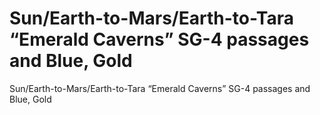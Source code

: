 # Sun/Earth-to-Mars/Earth-to-Tara  “Emerald Caverns” SG-4 passages and Blue, Gold

Sun/Earth-to-Mars/Earth-to-Tara  “Emerald Caverns” SG-4 passages and Blue, Gold